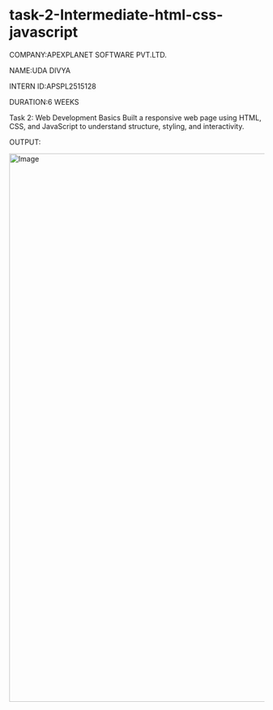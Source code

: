 # task-2-Intermediate-html-css-javascript

COMPANY:APEXPLANET SOFTWARE PVT.LTD.

NAME:UDA DIVYA

INTERN ID:APSPL2515128

DURATION:6 WEEKS

Task 2: Web Development Basics
Built a responsive web page using HTML, CSS, and JavaScript to understand structure, styling, and interactivity.

OUTPUT:

<img width="1920" height="1080" alt="Image" src="https://github.com/user-attachments/assets/2a1ae5c5-cb34-467b-9e4a-92215a0c79de" />

